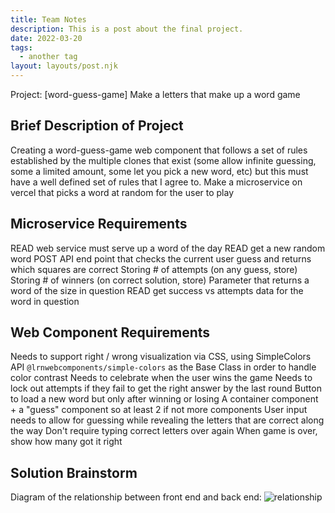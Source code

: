 ```yaml
---
title: Team Notes 
description: This is a post about the final project. 
date: 2022-03-20
tags:
  - another tag
layout: layouts/post.njk
---
```

Project: [word-guess-game] Make a letters that make up a word game 

## Brief Description of Project

Creating a word-guess-game web component that follows a set of rules established by the multiple clones that exist (some allow infinite guessing, some a limited amount, some let you pick a new word, etc) but this must have a well defined set of rules that I agree to.
Make a microservice on vercel that picks a word at random for the user to play


## Microservice Requirements

READ web service must serve up a word of the day
READ get a new random word
POST API end point that checks the current user guess and returns which squares are correct
Storing # of attempts (on any guess, store)
Storing # of winners (on correct solution, store)
Parameter that returns a word of the size in question
READ get success vs attempts data for the word in question

## Web Component Requirements

Needs to support right / wrong visualization via CSS, using SimpleColors API `@lrnwebcomponents/simple-colors` as the Base Class in order to handle color contrast
Needs to celebrate when the user wins the game
Needs to lock out attempts if they fail to get the right answer by the last round
Button to load a new word but only after winning or losing
A container component + a "guess" component so at least 2 if not more components
User input needs to allow for guessing while revealing the letters that are correct along the way
Don't require typing correct letters over again
When game is over, show how many got it right

## Solution Brainstorm

Diagram of the relationship between front end and back end:
![relationship](https://dev-to-uploads.s3.amazonaws.com/uploads/articles/dnxiqtu7wwu6olvlxezs.jpg)
